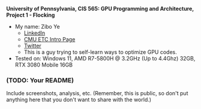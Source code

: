 **University of Pennsylvania, CIS 565: GPU Programming and Architecture,
Project 1 - Flocking**

* My name: Zibo Ye
  * [LinkedIn](https://www.linkedin.com/in/zibo-ye/)
  * [CMU ETC Intro Page](https://www.etc.cmu.edu/blog/author/ziboy/)
  * [Twitter](https://twitter.com/zibo_ye)
  * This is a guy trying to self-learn ways to optimize GPU codes.
* Tested on: Windows 11, AMD R7-5800H @ 3.2GHz (Up to 4.4Ghz) 32GB, RTX 3080 Mobile 16GB

### (TODO: Your README)

Include screenshots, analysis, etc. (Remember, this is public, so don't put
anything here that you don't want to share with the world.)
